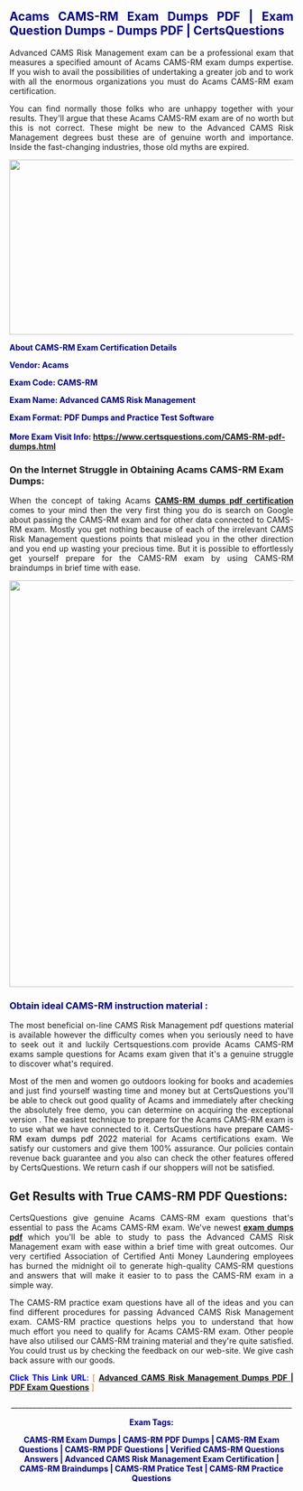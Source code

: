 <h2 style="text-align: justify;"><span style="color: #000080;">Acams CAMS-RM Exam Dumps PDF | Exam Question Dumps - Dumps PDF | CertsQuestions</span></h2>
<p style="text-align: justify;">Advanced CAMS Risk Management exam can be a professional exam that measures a specified amount of Acams  CAMS-RM exam dumps expertise. If you wish to avail the possibilities of undertaking a greater job and to work with all the enormous organizations you must do Acams CAMS-RM exam certification.</p>
<p style="text-align: justify;">You can find normally those folks who are unhappy together with your results. They'll argue that these Acams  CAMS-RM exam are of no worth but this is not correct. These might be new to the Advanced CAMS Risk Management degrees bust these are of genuine worth and importance. Inside the fast-changing industries, those old myths are expired.</p>
<p><img style="display: block; margin-left: auto; margin-right: auto;" src="https://i.imgur.com/eaP4ae9.png" width="840" height="310" /></p>
<p><span style="color: #000080;"><strong>About CAMS-RM Exam Certification Details</strong></span></p>
<p><span style="color: #000080;"><strong>Vendor: Acams<br /></strong></span></p>
<p><span style="color: #000080;"><strong>Exam Code: CAMS-RM</strong></span></p>
<p><span style="color: #000080;"><strong>Exam Name: Advanced CAMS Risk Management</strong></span></p>
<p><span style="color: #000080;"><strong>Exam Format: PDF Dumps and Practice Test Software<br /><br />More Exam Visit Info: <span style="color: #ff6600;"><a href="https://www.certsquestions.com/CAMS-RM-pdf-dumps.html">https://www.certsquestions.com/CAMS-RM-pdf-dumps.html</a></span></strong></span></p>
<h3>On the Internet Struggle in Obtaining Acams CAMS-RM Exam Dumps:</h3>
<p style="text-align: justify;">When the concept of taking Acams <a href="https://www.certsquestions.com/CAMS-RM-pdf-dumps.html"><strong> CAMS-RM dumps pdf certification</strong></a> comes to your mind then the very first thing you do is search on Google about passing the CAMS-RM exam and for other data connected to CAMS-RM exam. Mostly you get nothing because of each of the irrelevant CAMS Risk Management questions points that mislead you in the other direction and you end up wasting your precious time. But it is possible to effortlessly get yourself prepare for the CAMS-RM exam by using CAMS-RM braindumps in brief time with ease.</p>
<p><a href="https://www.certsquestions.com/CAMS-RM-pdf-dumps.html"><img style="display: block; margin-left: auto; margin-right: auto;" src="https://i.imgur.com/pxhoKQ2.png" width="720" /></a></p>
<h3><span style="color: #000080;">Obtain ideal  CAMS-RM instruction material :</span></h3>
<p style="text-align: justify;">The most beneficial on-line CAMS Risk Management pdf questions material is available however the difficulty comes when you seriously need to have to seek out it and luckily Certsquestions.com provide Acams CAMS-RM exams sample questions for Acams  exam given that it's a genuine struggle to discover what's required.</p>
<p style="text-align: justify;">Most of the men and women go outdoors looking for books and academies and just find yourself wasting time and money but at CertsQuestions you'll be able to check out good quality of Acams  and immediately after checking the absolutely free demo, you can determine on acquiring the exceptional version . The easiest technique to prepare for the Acams CAMS-RM exam is to use what we have connected to it. CertsQuestions have <span style="color: #000000;">prepare CAMS-RM exam dumps pdf 2022</span> material for Acams certifications exam. We satisfy our customers and give them 100% assurance. Our policies contain revenue back guarantee and you also can check the other features offered by CertsQuestions. We return cash if our shoppers will not be satisfied.</p>
<h2>Get Results with True CAMS-RM PDF Questions:</h2>
<p style="text-align: justify;">CertsQuestions give genuine Acams CAMS-RM exam questions that's essential to pass the Acams  CAMS-RM exam. We've newest<strong>&nbsp;<a href="https://www.certsquestions.com/">exam dumps pdf</a></strong>&nbsp;which you'll be able to study to pass the Advanced CAMS Risk Management exam with ease within a brief time with great outcomes. Our very certified Association of Certified Anti Money Laundering employees has burned the midnight oil to generate high-quality CAMS-RM questions and answers that will make it easier to to pass the CAMS-RM exam in a simple way.</p>
<p style="text-align: justify;">The CAMS-RM practice exam questions have all of the ideas and you can find different procedures for passing Advanced CAMS Risk Management exam. CAMS-RM practice questions helps you to understand that how much effort you need to qualify for Acams  CAMS-RM exam. Other people have also utilised our CAMS-RM training material and they're quite satisfied. You could trust us by checking the feedback on our web-site. We give cash back assure with our goods.</p>
<p style="text-align: justify;"><span style="color: #0000ff;"><strong>Click This Link URL</strong>:</span> <span style="color: #ff6600;">[ <strong><a href="https://www.certsquestions.com/association-of-certified-anti-money-laundering-certification.html">Advanced CAMS Risk Management Dumps PDF | PDF Exam Questions</a></strong> ]</span></p>
<p style="text-align: center;">______________________________________________________________________________</p>
<p style="text-align: center;"><span style="color: #000080;"><strong>Exam Tags:</strong></span></p>
<p style="text-align: center;"><span style="color: #000080;"><strong>CAMS-RM Exam Dumps | CAMS-RM PDF Dumps | CAMS-RM Exam Questions | CAMS-RM PDF Questions | Verified CAMS-RM Questions Answers | Advanced CAMS Risk Management Exam Certification | CAMS-RM Braindumps | CAMS-RM Pratice Test | CAMS-RM Practice Questions</strong></span></p>
